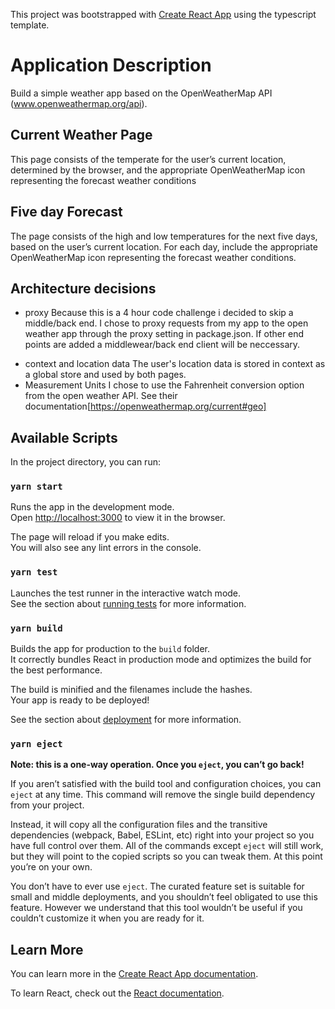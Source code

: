 This project was bootstrapped with [Create React App](https://github.com/facebook/create-react-app) using the typescript template.

# Application Description

Build a simple weather app based on the OpenWeatherMap API (www.openweathermap.org/api).

## Current Weather Page

This page consists of the temperate for the user’s current location, determined by the browser, and the appropriate OpenWeatherMap icon representing the forecast weather conditions

## Five day Forecast

The page consists of the high and low temperatures for the next five days, based on the user’s current location. For each day, include the appropriate OpenWeatherMap icon representing the forecast weather conditions.

## Architecture decisions

- proxy
  Because this is a 4 hour code challenge i decided to skip a middle/back end. I chose to proxy requests from my app to the open weather app through the proxy setting in package.json. If other end points are added a middlewear/back end client will be neccessary.

* context and location data
  The user's location data is stored in context as a global store and used by both pages.
* Measurement Units
  I chose to use the Fahrenheit conversion option from the open weather API. See their documentation[https://openweathermap.org/current#geo]

## Available Scripts

In the project directory, you can run:

### `yarn start`

Runs the app in the development mode.<br />
Open [http://localhost:3000](http://localhost:3000) to view it in the browser.

The page will reload if you make edits.<br />
You will also see any lint errors in the console.

### `yarn test`

Launches the test runner in the interactive watch mode.<br />
See the section about [running tests](https://facebook.github.io/create-react-app/docs/running-tests) for more information.

### `yarn build`

Builds the app for production to the `build` folder.<br />
It correctly bundles React in production mode and optimizes the build for the best performance.

The build is minified and the filenames include the hashes.<br />
Your app is ready to be deployed!

See the section about [deployment](https://facebook.github.io/create-react-app/docs/deployment) for more information.

### `yarn eject`

**Note: this is a one-way operation. Once you `eject`, you can’t go back!**

If you aren’t satisfied with the build tool and configuration choices, you can `eject` at any time. This command will remove the single build dependency from your project.

Instead, it will copy all the configuration files and the transitive dependencies (webpack, Babel, ESLint, etc) right into your project so you have full control over them. All of the commands except `eject` will still work, but they will point to the copied scripts so you can tweak them. At this point you’re on your own.

You don’t have to ever use `eject`. The curated feature set is suitable for small and middle deployments, and you shouldn’t feel obligated to use this feature. However we understand that this tool wouldn’t be useful if you couldn’t customize it when you are ready for it.

## Learn More

You can learn more in the [Create React App documentation](https://facebook.github.io/create-react-app/docs/getting-started).

To learn React, check out the [React documentation](https://reactjs.org/).
